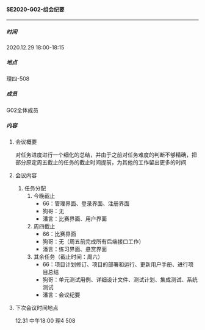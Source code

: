 #### SE2020-G02-组会纪要

-----

##### 时间

2020.12.29  18:00-18:15

##### 地点

理四-508

##### 成员

G02全体成员

##### 内容

1. 会议概要

   对任务进度进行一个细化的总结，并由于之前对任务难度的判断不够精确，把部分原定周五截止的任务的截止时间提前，为其他的工作留出更多的时间

2. 会议内容

   1. 任务分配
      1. 今晚截止
         * 66：管理界面、登录界面、注册界面
         * 狗哥：无
         * 潘言：比赛界面、用户界面
      2. 周四截止
         * 66：比赛界面
         * 狗哥：无（周五前完成所有后端接口工作）
         * 潘言：练习界面、悬赏界面
      3. 其余任务（截止时间：周六）
         * 66：项目计划修订、项目的部署和运行、更新用户手册、进行项目总结
         * 狗哥：单元测试用例、详细设计文件、测试计划、集成测试、系统测试
         * 潘言：会议纪要

3. 下次会议时间地点

   12.31 中午18:00 理4 508